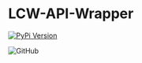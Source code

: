 # LCW-API-Wrapper

[![PyPi Version](https://img.shields.io/pypi/v/pylivecoinwatch.svg)](https://pypi.python.org/pypi/pylivecoinwatch/)

![GitHub](https://img.shields.io/github/license/PlayErphil/LCW-API-Wrapper)
